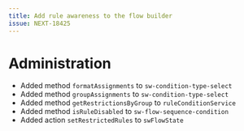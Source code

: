 ```yaml
---
title: Add rule awareness to the flow builder
issue: NEXT-18425
---
```

# Administration
* Added method `formatAssignments` to `sw-condition-type-select`
* Added method `groupAssignments` to `sw-condition-type-select`
* Added method `getRestrictionsByGroup` to `ruleConditionService`
* Added method `isRuleDisabled` to `sw-flow-sequence-condition`
* Added action `setRestrictedRules` to `swFlowState`